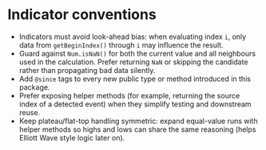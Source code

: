 # Indicator conventions

- Indicators must avoid look-ahead bias: when evaluating index `i`, only data from `getBeginIndex()` through `i` may influence the result.
- Guard against `Num.isNaN()` for both the current value and all neighbours used in the calculation. Prefer returning `NaN` or skipping the candidate rather than propagating bad data silently.
- Add `@since` tags to every new public type or method introduced in this package.
- Prefer exposing helper methods (for example, returning the source index of a detected event) when they simplify testing and downstream reuse.
- Keep plateau/flat-top handling symmetric: expand equal-value runs with helper methods so highs and lows can share the same reasoning (helps Elliott Wave style logic later on).

